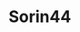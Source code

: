 # Sorin44




<!-- Global site tag (gtag.js) - Google Analytics -->
<script async src="https://www.googletagmanager.com/gtag/js?id=G-C1XRC2VC9T"></script>
<script>
  window.dataLayer = window.dataLayer || [];
  function gtag(){dataLayer.push(arguments);}
  gtag('js', new Date());

  gtag('config', 'G-C1XRC2VC9T');
</script>
